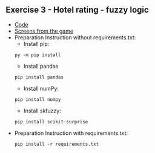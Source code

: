 ## Exercise 3 - Hotel rating - fuzzy logic
* [Code](https://github.com/zboro121/NAI/LAB4/main.py)
* [Screens from the game](https://github.com/zboro121/NAI/LAB4/screens)
* Preparation Instruction without requirements.txt:
    * Install pip:
    ```
    py -m pip install
    ```
    * Install pandas
    ```
    pip install pandas
    ```
    * Install numPy:
    ```
    pip install numpy
    ```
    * Install skfuzzy:
    ```
    pip install scikit-surprise
    ```
 * Preparation Instruction with requirements.txt:
    ```
    pip install -r requirements.txt
    ```
